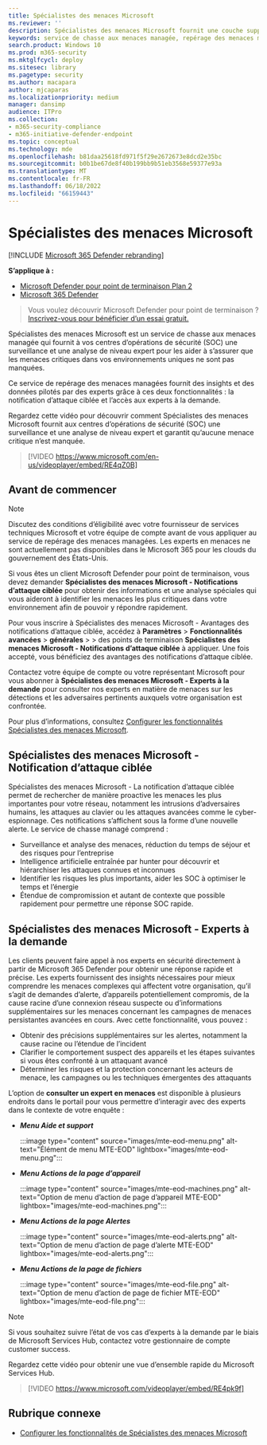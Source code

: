 ```yaml
---
title: Spécialistes des menaces Microsoft
ms.reviewer: ''
description: Spécialistes des menaces Microsoft fournit une couche supplémentaire d’expertise pour Microsoft Defender pour point de terminaison.
keywords: service de chasse aux menaces managée, repérage des menaces managées, service de détection et de réponse managée (MDR), MTE, Spécialistes des menaces Microsoft, MTE-TAN, notification d’attaque ciblée, notification d’attaque ciblée
search.product: Windows 10
ms.prod: m365-security
ms.mktglfcycl: deploy
ms.sitesec: library
ms.pagetype: security
ms.author: macapara
author: mjcaparas
ms.localizationpriority: medium
manager: dansimp
audience: ITPro
ms.collection:
- m365-security-compliance
- m365-initiative-defender-endpoint
ms.topic: conceptual
ms.technology: mde
ms.openlocfilehash: b81daa25618fd971f5f29e2672673e8dcd2e35bc
ms.sourcegitcommit: b0b1be67de8f40b199bb9b51eb3568e59377e93a
ms.translationtype: MT
ms.contentlocale: fr-FR
ms.lasthandoff: 06/18/2022
ms.locfileid: "66159443"
---
```

# <a name="microsoft-threat-experts"></a>Spécialistes des menaces Microsoft

[!INCLUDE [Microsoft 365 Defender rebranding](../../includes/microsoft-defender.md)]

**S’applique à :**
- [Microsoft Defender pour point de terminaison Plan 2](https://go.microsoft.com/fwlink/p/?linkid=2154037)
- [Microsoft 365 Defender](https://go.microsoft.com/fwlink/?linkid=2118804)

> Vous voulez découvrir Microsoft Defender pour point de terminaison ? [Inscrivez-vous pour bénéficier d’un essai gratuit.](https://signup.microsoft.com/create-account/signup?products=7f379fee-c4f9-4278-b0a1-e4c8c2fcdf7e&ru=https://aka.ms/MDEp2OpenTrial?ocid=docs-wdatp-exposedapis-abovefoldlink)

Spécialistes des menaces Microsoft est un service de chasse aux menaces managée qui fournit à vos centres d’opérations de sécurité (SOC) une surveillance et une analyse de niveau expert pour les aider à s’assurer que les menaces critiques dans vos environnements uniques ne sont pas manquées.

Ce service de repérage des menaces managées fournit des insights et des données pilotés par des experts grâce à ces deux fonctionnalités : la notification d’attaque ciblée et l’accès aux experts à la demande.

Regardez cette vidéo pour découvrir comment Spécialistes des menaces Microsoft fournit aux centres d’opérations de sécurité (SOC) une surveillance et une analyse de niveau expert et garantit qu’aucune menace critique n’est manquée. 
> [!VIDEO https://www.microsoft.com/en-us/videoplayer/embed/RE4qZ0B]

## <a name="before-you-begin"></a>Avant de commencer

> [!NOTE]
> Discutez des conditions d’éligibilité avec votre fournisseur de services techniques Microsoft et votre équipe de compte avant de vous appliquer au service de repérage des menaces managées.
> Les experts en menaces ne sont actuellement pas disponibles dans le Microsoft 365 pour les clouds du gouvernement des États-Unis.

Si vous êtes un client Microsoft Defender pour point de terminaison, vous devez demander **Spécialistes des menaces Microsoft - Notifications d’attaque ciblée** pour obtenir des informations et une analyse spéciales qui vous aideront à identifier les menaces les plus critiques dans votre environnement afin de pouvoir y répondre rapidement.

Pour vous inscrire à Spécialistes des menaces Microsoft - Avantages des notifications d’attaque ciblée, accédez à **Paramètres** \> **Fonctionnalités** **avancées** \> **générales** \> \> des points de terminaison **Spécialistes des menaces Microsoft - Notifications d’attaque ciblée** à appliquer. Une fois accepté, vous bénéficiez des avantages des notifications d’attaque ciblée.

Contactez votre équipe de compte ou votre représentant Microsoft pour vous abonner à **Spécialistes des menaces Microsoft - Experts à la demande** pour consulter nos experts en matière de menaces sur les détections et les adversaires pertinents auxquels votre organisation est confrontée.

Pour plus d’informations, consultez [Configurer les fonctionnalités Spécialistes des menaces Microsoft](/microsoft-365/security/defender-endpoint/configure-microsoft-threat-experts#before-you-begin).

## <a name="microsoft-threat-experts---targeted-attack-notification"></a>Spécialistes des menaces Microsoft - Notification d’attaque ciblée

Spécialistes des menaces Microsoft - La notification d’attaque ciblée permet de rechercher de manière proactive les menaces les plus importantes pour votre réseau, notamment les intrusions d’adversaires humains, les attaques au clavier ou les attaques avancées comme le cyber-espionnage. Ces notifications s’affichent sous la forme d’une nouvelle alerte. Le service de chasse managé comprend :

- Surveillance et analyse des menaces, réduction du temps de séjour et des risques pour l’entreprise
- Intelligence artificielle entraînée par hunter pour découvrir et hiérarchiser les attaques connues et inconnues
- Identifier les risques les plus importants, aider les SOC à optimiser le temps et l’énergie
- Étendue de compromission et autant de contexte que possible rapidement pour permettre une réponse SOC rapide.

## <a name="microsoft-threat-experts---experts-on-demand"></a>Spécialistes des menaces Microsoft - Experts à la demande

Les clients peuvent faire appel à nos experts en sécurité directement à partir de Microsoft 365 Defender pour obtenir une réponse rapide et précise. Les experts fournissent des insights nécessaires pour mieux comprendre les menaces complexes qui affectent votre organisation, qu’il s’agit de demandes d’alerte, d’appareils potentiellement compromis, de la cause racine d’une connexion réseau suspecte ou d’informations supplémentaires sur les menaces concernant les campagnes de menaces persistantes avancées en cours. Avec cette fonctionnalité, vous pouvez :

- Obtenir des précisions supplémentaires sur les alertes, notamment la cause racine ou l’étendue de l’incident
- Clarifier le comportement suspect des appareils et les étapes suivantes si vous êtes confronté à un attaquant avancé
- Déterminer les risques et la protection concernant les acteurs de menace, les campagnes ou les techniques émergentes des attaquants

L’option de **consulter un expert en menaces** est disponible à plusieurs endroits dans le portail pour vous permettre d’interagir avec des experts dans le contexte de votre enquête :

- ***Menu Aide et support***

  :::image type="content" source="images/mte-eod-menu.png" alt-text="Élément de menu MTE-EOD" lightbox="images/mte-eod-menu.png":::

- ***Menu Actions de la page d’appareil***

  :::image type="content" source="images/mte-eod-machines.png" alt-text="Option de menu d’action de page d’appareil MTE-EOD" lightbox="images/mte-eod-machines.png":::

- ***Menu Actions de la page Alertes***

  :::image type="content" source="images/mte-eod-alerts.png" alt-text="Option de menu d’action de page d’alerte MTE-EOD" lightbox="images/mte-eod-alerts.png":::

- ***Menu Actions de la page de fichiers***

  :::image type="content" source="images/mte-eod-file.png" alt-text="Option de menu d’action de page de fichier MTE-EOD" lightbox="images/mte-eod-file.png":::

> [!NOTE]
> Si vous souhaitez suivre l’état de vos cas d’experts à la demande par le biais de Microsoft Services Hub, contactez votre gestionnaire de compte customer success.

Regardez cette vidéo pour obtenir une vue d’ensemble rapide du Microsoft Services Hub.

> [!VIDEO https://www.microsoft.com/videoplayer/embed/RE4pk9f]

## <a name="related-topic"></a>Rubrique connexe

- [Configurer les fonctionnalités de Spécialistes des menaces Microsoft](configure-microsoft-threat-experts.md)
